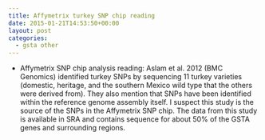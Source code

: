 ```yaml
---
title: Affymetrix turkey SNP chip reading
date: 2015-01-21T14:53:50+00:00
layout: post
categories:
  - gsta other
---
```

  * Affymetrix SNP chip analysis reading: Aslam et al. 2012 (BMC Genomics) identified turkey SNPs by sequencing 11 turkey varieties (domestic, heritage, and the southern Mexico wild type that the others were derived from). They also mention that SNPs have been identified within the reference genome assembly itself. I suspect this study is the source of the SNPs in the Affymetrix SNP chip. The data from this study is available in SRA and contains sequence for about 50% of the GSTA genes and surrounding regions.
